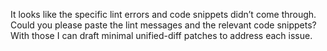 It looks like the specific lint errors and code snippets didn’t come through. Could you please paste the lint messages and the relevant code snippets? With those I can draft minimal unified-diff patches to address each issue.
